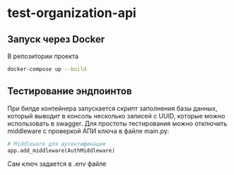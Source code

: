 # test-organization-api

## Запуск через Docker

В репозитории проекта

```bash
docker-compose up --build
```

## Тестирование эндпоинтов

При билде контейнера запускается скрипт заполнения базы данных, который выводит в консоль несколько записей с UUID, которые можно использовать в swagger. Для простоты тестирования можно отключить middleware с проверкой АПИ ключа в файле main.py:

``` Python
# Middleware для аутентификации
app.add_middleware(AuthMiddleware)
```

Сам ключ задается в .env файле
